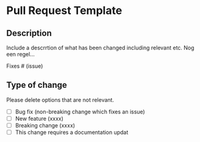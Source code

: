 # Pull Request Template

## Description

Include a descrrtion of what has been changed including relevant etc.
Nog een regel...

Fixes # (issue)

## Type of change

Please delete options that are not relevant.

- [ ] Bug fix (non-breaking change which fixes an issue)
- [ ] New feature (xxxx)
- [ ] Breaking change (xxxx)
- [ ] This change requires a documentation updat
